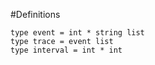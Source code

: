 #Definitions
```
type event = int * string list
type trace = event list
type interval = int * int
```
